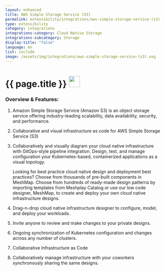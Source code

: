 ```yaml
---
layout: enhanced
title: AWS Simple Storage Service (S3)
permalink: extensibility/integrations/aws-simple-storage-service-(s3)
type: extensibility
category: integrations
integrations-category: Cloud Native Storage
integrations-subcategory: Storage
display-title: "false"
language: en
list: include
image: /assets/img/integrations/aws-simple-storage-service-(s3).svg
---
```


<h1>{{ page.title }} <img src="{{ page.image }}" style="width: 35px; height: 35px;" /></h1>


<!-- This needs replaced with the Category property, not the sub-category.
 #### About: Amazon Simple Storage Service (Amazon S3) is an object storage service offering industry-leading scalability, data availability, security, and performance. -->

### Overview & Features:

1. Amazon Simple Storage Service (Amazon S3) is an object storage service offering industry-leading scalability, data availability, security, and performance.

2. Collaborative and visual infrastructure as code for AWS Simple Storage Service (S3)

4. 
    Collaboratively and visually diagram your cloud native infrastructure with GitOps-style pipeline integration. Design, test, and manage configuration your Kubernetes-based, containerized applications as a visual topology.



    Looking for best practice cloud native design and deployment best practices? Choose from thousands of pre-built components in MeshMap. Choose from hundreds of ready-made design patterns by importing templates from Meshplay Catalog or use our low code designer, MeshMap, to create and deploy your own cloud native infrastructure designs.



5. Drag-n-drop cloud native infrastructure designer to configure, model, and deploy your workloads.

6. Invite anyone to review and make changes to your private designs.

7. Ongoing synchronization of Kubernetes configuration and changes across any number of clusters.

8. Collaborative Infrastructure as Code

9. Collaboratively manage infrastructure with your coworkers synchronously sharing the same designs.


